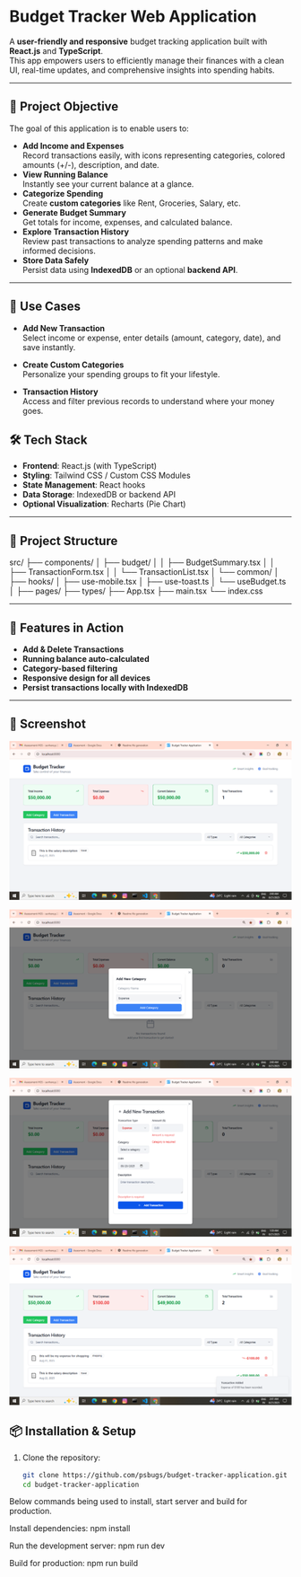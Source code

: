 #  Budget Tracker Web Application

A **user-friendly and responsive** budget tracking application built with **React.js** and **TypeScript**.  
This app empowers users to efficiently manage their finances with a clean UI, real-time updates, and comprehensive insights into spending habits.

---

## 🚀 Project Objective

The goal of this application is to enable users to:
- **Add Income and Expenses**  
  Record transactions easily, with icons representing categories, colored amounts (+/-), description, and date.
- **View Running Balance**  
  Instantly see your current balance at a glance.
- **Categorize Spending**  
  Create **custom categories** like Rent, Groceries, Salary, etc.
- **Generate Budget Summary**  
  Get totals for income, expenses, and calculated balance.
- **Explore Transaction History**  
  Review past transactions to analyze spending patterns and make informed decisions.
- **Store Data Safely**  
  Persist data using **IndexedDB** or an optional **backend API**.

---

## 📌 Use Cases

- **Add New Transaction**  
  Select income or expense, enter details (amount, category, date), and save instantly.  

- **Create Custom Categories**  
  Personalize your spending groups to fit your lifestyle.  

- **Transaction History**  
  Access and filter previous records to understand where your money goes.  


## 🛠️ Tech Stack

- **Frontend**: React.js (with TypeScript)  
- **Styling**: Tailwind CSS / Custom CSS Modules  
- **State Management**: React hooks  
- **Data Storage**: IndexedDB or backend API  
- **Optional Visualization**: Recharts (Pie Chart)

---

## 📂 Project Structure

src/
├── components/
│ ├── budget/
│ │ ├── BudgetSummary.tsx
│ │ ├── TransactionForm.tsx
│ │ └── TransactionList.tsx
│ └── common/
│
├── hooks/
│ ├── use-mobile.tsx
│ ├── use-toast.ts
│ └── useBudget.ts
│
├── pages/
├── types/
├── App.tsx
├── main.tsx
└── index.css


---

## 🧩 Features in Action

- **Add & Delete Transactions**  
- **Running balance auto-calculated**  
- **Category-based filtering**  
- **Responsive design for all devices**  
- **Persist transactions locally with IndexedDB**  

---

## 📸 Screenshot

![Penny-Wise Budget Tracker Screenshot](./public/assets/main-app.png)

![Penny-Wise Budget Tracker Categgory Form](./public/assets/category.png)

![Penny-Wise Budget Tracker Transaction Form](./public/assets/transaction-form.png)

![Penny-Wise Budget Tracker Transaction List](./public/assets/transaction-list.png)


## 📦 Installation & Setup

1. Clone the repository:
   ```bash
   git clone https://github.com/psbugs/budget-tracker-application.git
   cd budget-tracker-application


Below commands being used to install, start server and build for production.

Install dependencies:
npm install

Run the development server:
npm run dev

Build for production:
npm run build